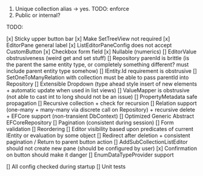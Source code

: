 1. Unique collection alias -> yes. TODO: enforce
2. Public or internal?



TODO:

[x] Sticky upper button bar
[x] Make SetTreeView not required
[x] EditorPane general label
[x] ListEditorPaneConfig does not accept CustomButton
[x] Checkbox form field
[x] Nullable (numerics)
[] EditorValue obstrusiveness (weird get and set stuff)
[] Repository parenId is brittle (is the parent the same entity type, or completely something different? must include parent entity type somehow)
[] IEntity.Id requirement is obstrusive
[] SetOneToManyRelation with collection must be able to pass parentId into Repository
[] Extensible Dropdown (type ahead style insert of new elements + automatic update when used in list views)
[] ValueMapper is obstrusive (not able to cast int to long should not be an issue)
[] PropertyMetadata safe propagation
[] Recursive collection + check for recursion
[] Relation support (one-many + many-many via discrete call on Repository) + recursive delete + EFCore support (non-transient DbContext)
[] Optimized Generic Abstract EFCoreRepository
[] Pagination (consistent during session)
[] Form validation
[] Reordering
[] Editor visibility based upon predicates of current IEntity or evaluation by some object
[] Redirect after deletion + consistent pagination / Return to parent button action
[] AddSubCollectionListEditor should not create new pane (should be configured by user)
[x] Confirmation on button should make it danger
[] EnumDataTypeProvider support

[] All config checked during startup
[] Unit tests